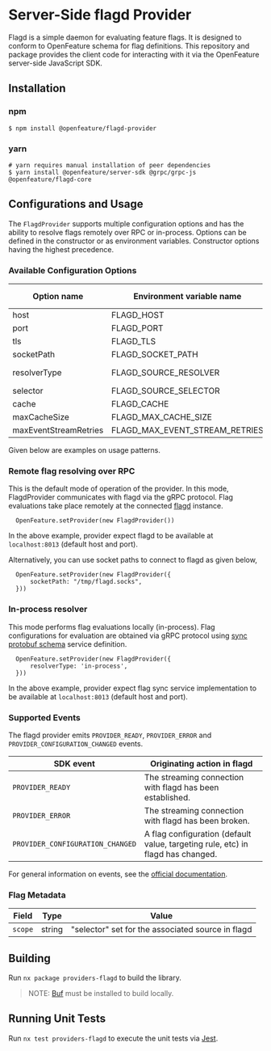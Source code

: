 # Server-Side flagd Provider

Flagd is a simple daemon for evaluating feature flags.
It is designed to conform to OpenFeature schema for flag definitions.
This repository and package provides the client code for interacting with it via the OpenFeature server-side JavaScript SDK.

## Installation

### npm

```
$ npm install @openfeature/flagd-provider
```

### yarn

```
# yarn requires manual installation of peer dependencies
$ yarn install @openfeature/server-sdk @grpc/grpc-js @openfeature/flagd-core
```

## Configurations and Usage

The `FlagdProvider` supports multiple configuration options and has the ability to resolve flags remotely over RPC or in-process.
Options can be defined in the constructor or as environment variables. Constructor options having the highest precedence.

### Available Configuration Options

| Option name           | Environment variable name      | Type    | Default   | Supported values |
|-----------------------|--------------------------------|---------|-----------|------------------|
| host                  | FLAGD_HOST                     | string  | localhost |                  |
| port                  | FLAGD_PORT                     | number  | 8013      |                  |
| tls                   | FLAGD_TLS                      | boolean | false     |                  |
| socketPath            | FLAGD_SOCKET_PATH              | string  | -         |                  |
| resolverType          | FLAGD_SOURCE_RESOLVER          | string  | rpc       | rpc, in-process  |
| selector              | FLAGD_SOURCE_SELECTOR          | string  | -         |                  |
| cache                 | FLAGD_CACHE                    | string  | lru       | lru,disabled     |
| maxCacheSize          | FLAGD_MAX_CACHE_SIZE           | int     | 1000      |                  |
| maxEventStreamRetries | FLAGD_MAX_EVENT_STREAM_RETRIES | int     | 5         |                  |

Given below are examples on usage patterns.

### Remote flag resolving over RPC

This is the default mode of operation of the provider.
In this mode, FlagdProvider communicates with flagd via the gRPC protocol.
Flag evaluations take place remotely at the connected [flagd](https://flagd.dev/) instance.

```
  OpenFeature.setProvider(new FlagdProvider())
```

In the above example, provider expect flagd to be available at `localhost:8013` (default host and port).

Alternatively, you can use socket paths to connect to flagd as given below,

```
  OpenFeature.setProvider(new FlagdProvider({
      socketPath: "/tmp/flagd.socks",
  }))
```

### In-process resolver

This mode performs flag evaluations locally (in-process).
Flag configurations for evaluation are obtained via gRPC protocol using [sync protobuf schema](https://buf.build/open-feature/flagd/file/main:sync/v1/sync_service.proto) service definition.

```
  OpenFeature.setProvider(new FlagdProvider({
      resolverType: 'in-process',
  }))
```

In the above example, provider expect flag sync service implementation to be available at `localhost:8013` (default host and port).

### Supported Events

The flagd provider emits `PROVIDER_READY`, `PROVIDER_ERROR` and `PROVIDER_CONFIGURATION_CHANGED` events.

| SDK event                        | Originating action in flagd                                                     |
|----------------------------------|---------------------------------------------------------------------------------|
| `PROVIDER_READY`                 | The streaming connection with flagd has been established.                       |
| `PROVIDER_ERROR`                 | The streaming connection with flagd has been broken.                            |
| `PROVIDER_CONFIGURATION_CHANGED` | A flag configuration (default value, targeting rule, etc) in flagd has changed. |

For general information on events, see the [official documentation](https://openfeature.dev/docs/reference/concepts/events).

### Flag Metadata

| Field   | Type   | Value                                             |
|---------|--------|---------------------------------------------------|
| `scope` | string | "selector" set for the associated source in flagd |

## Building

Run `nx package providers-flagd` to build the library.

> NOTE: [Buf](https://docs.buf.build/installation) must be installed to build locally.

## Running Unit Tests

Run `nx test providers-flagd` to execute the unit tests via [Jest](https://jestjs.io).
